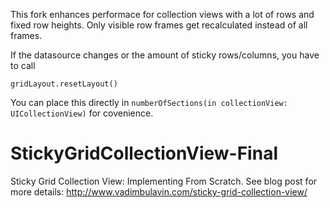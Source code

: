This fork enhances performace for collection views with a lot of rows and fixed row heights.
Only visible row frames get recalculated instead of all frames.

If the datasource changes or the amount of sticky rows/columns, you have to call
```
gridLayout.resetLayout()
```
You can place this directly in `numberOfSections(in collectionView: UICollectionView)` for covenience.


# StickyGridCollectionView-Final
Sticky Grid Collection View: Implementing From Scratch. See blog post for more details: http://www.vadimbulavin.com/sticky-grid-collection-view/
